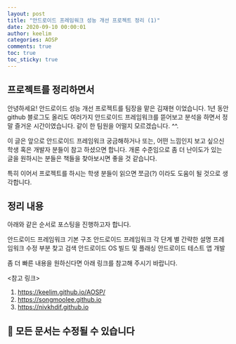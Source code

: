 ```yaml
---
layout: post
title: "안드로이드 프레임워크 성능 개선 프로젝트 정리 (1)"
date: 2020-09-10 00:00:01
author: keelim
categories: AOSP
comments: true
toc: true
toc_sticky: true
---
```


## 프로젝트를 정리하면서

안녕하세요! 안드로이드 성능 개선 프로젝트를 팀장을 맡은 김재현 이었습니다. 1년 동안 github 블로그도 올리도 여러가지 안드로이드 프레임워크를 뜯어보고 분석을 하면서 정말 즐거운 시간이였습니다. 같이 한 팀원을 어떨지 모르겠습니다. ^^.

이 글은 앞으로 안드로이드 프레임워크 궁금해하거나 또는, 어떤 느낌인지 보고 싶으신 학생 혹은 개발자 분들이 참고 하셨으면 합니다. 개론 수준임으로 좀 더 난이도가 있는 글을 원하시는 분들은 책들을 찾아보시면 좋을 것 같습니다.

특히 이어서 프로젝트를 하시는 학생 분들이 읽으면 쪼금(?) 이라도 도움이 될 것으로 생각합니다. 

## 정리 내용

아래와 같은 순서로 포스팅을 진행하고자 합니다.

안드로이드 프레임워크 기본 구조
안드로이드 프레임워크 각 단계 별 간략한 설명
프레임워크 수정 부분 찾고 검색
안드로이드 OS 빌드 및 플래싱
안드로이드 테스트 앱 개발

좀 더 빠른 내용을 원하신다면 아래 링크를 참고해 주시기 바랍니다.

<참고 링크>

1. https://keelim.github.io/AOSP/
2. https://songmoolee.github.io
3. https://nivkhdif.github.io

## 🧶 모든 문서는 수정될 수 있습니다
